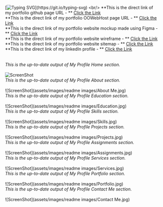 [![Typing SVG](https://readme-typing-svg.herokuapp.com?width=760&color=%2336BCF7&lines=Hi+%F0%9F%91%8B%2C+I'm+Punarjeewa+Rashmitha.;+IJSE-+%F0%9F%91%8B%2C+Institute+of+Java+and+Software+Engineering.;This+is+my+portfolio+website.)](https://git.io/typing-svg)
<br/>
**This is the direct link of my portfolio github page URL  -  **
[Click the Link](https://punarjeewarashmitha20011016.github.io/MyProfile/)
<br/>
**This is the direct link of my portfolio OOWebHost page URL  -  **
[Click the Link](https://punarjeewarashmitha.000webhostapp.com/)
<br/>
**This is the direct link of my portfolio website mockup made using Figma  -  **
[Click the Link](https://www.figma.com/proto/wKAM2H5WzxQerV9nqPb2In/Untitled?node-id=5%3A329&scaling=scale-down&page-id=0%3A1&starting-point-node-id=1%3A2)
<br/>
**This is the direct link of my portfolio website wireframe  -  **
[Click the Link](https://wireframe.cc/iloEGs)
<br/>
**This is the direct link of my portfolio website sitemap  -  **
[Click the Link](https://www.gloomaps.com/zlJh7m2bet)
<br/>
**This is the direct link of my linkedIn profile  -  **
[Click the Link]( https://www.linkedin.com/in/punarjeewa-rashmitha-59a4a3223/)
<br/>
<br/>
<br/>
_This is the up-to-date output of My Profile Home section._
<br/>
<br/>
![ScreenShot]()
<br/>
_This is the up-to-date output of My Profile About section._
<br/>
<br/>
![ScreenShot](assets/images/readme images/About Me.jpg)
<br/>
_This is the up-to-date output of My Profile Education section._
<br/>
<br/>
![ScreenShot](assets/images/readme images/Education.jpg)
<br/>
_This is the up-to-date output of My Profile Skills section._
<br/>
<br/>
![ScreenShot](assets/images/readme images/Skills.jpg)
<br/>
_This is the up-to-date output of My Profile Projects section._
<br/>
<br/>
![ScreenShot](assets/images/readme images/Projects.jpg)
<br/>
_This is the up-to-date output of My Profile Assignments section._
<br/>
<br/>
![ScreenShot](assets/images/readme images/Assignments.jpg)
<br/>
_This is the up-to-date output of My Profile Services section._
<br/>
<br/>
![ScreenShot](assets/images/readme images/Services.jpg)
<br/>
_This is the up-to-date output of My Profile Portfolio section._
<br/>
<br/>
![ScreenShot](assets/images/readme images/Portfolio.jpg)
<br/>
_This is the up-to-date output of My Profile Contact Me section._
<br/>
<br/>
![ScreenShot](assets/images/readme images/Contact Me.jpg)






